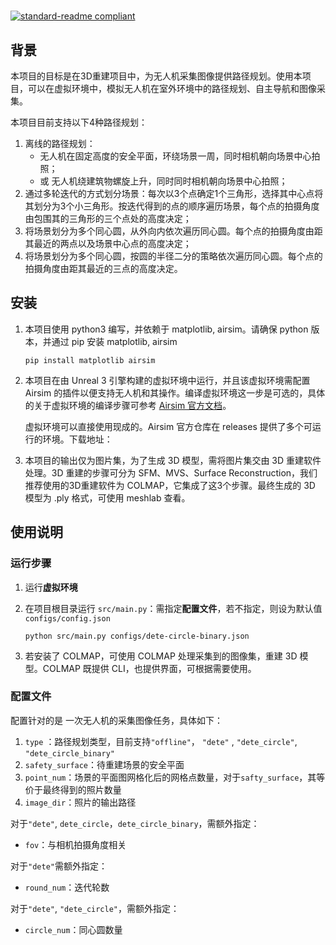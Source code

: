 #

[![standard-readme compliant](https://img.shields.io/badge/readme%20style-standard-brightgreen.svg?style=flat-square)](https://github.com/RichardLitt/standard-readme)

## 背景

本项目的目标是在3D重建项目中，为无人机采集图像提供路径规划。使用本项目，可以在虚拟环境中，模拟无人机在室外环境中的路径规划、自主导航和图像采集。

本项目目前支持以下4种路径规划：

1. 离线的路径规划：
    - 无人机在固定高度的安全平面，环绕场景一周，同时相机朝向场景中心拍照；
    - 或 无人机绕建筑物螺旋上升，同时同时相机朝向场景中心拍照；
2. 通过多轮迭代的方式划分场景：每次以3个点确定1个三角形，选择其中心点将其划分为3个小三角形。按迭代得到的点的顺序遍历场景，每个点的拍摄角度由包围其的三角形的三个点处的高度决定；
3. 将场景划分为多个同心圆，从外向内依次遍历同心圆。每个点的拍摄角度由距其最近的两点以及场景中心点的高度决定；
4. 将场景划分为多个同心圆，按圆的半径二分的策略依次遍历同心圆。每个点的拍摄角度由距其最近的三点的高度决定。

## 安装

1. 本项目使用 python3 编写，并依赖于 matplotlib, airsim。请确保 python 版本，并通过 pip 安装 matplotlib, airsim

    `pip install matplotlib airsim`

2. 本项目在由 Unreal 3 引擎构建的虚拟环境中运行，并且该虚拟环境需配置 Airsim 的插件以便支持无人机和其操作。编译虚拟环境这一步是可选的，具体的关于虚拟环境的编译步骤可参考 [Airsim 官方文档](https://microsoft.github.io/AirSim/)。

    虚拟环境可以直接使用现成的。Airsim 官方仓库在 releases 提供了多个可运行的环境。下载地址：[](https://github.com/microsoft/AirSim/releases)

3. 本项目的输出仅为图片集，为了生成 3D 模型，需将图片集交由 3D 重建软件处理。3D 重建的步骤可分为 SFM、MVS、Surface Reconstruction，我们推荐使用的3D重建软件为 COLMAP，它集成了这3个步骤。最终生成的 3D 模型为 .ply 格式，可使用 meshlab 查看。

## 使用说明

### 运行步骤

1. 运行**虚拟环境**

2. 在项目根目录运行 `src/main.py`：需指定**配置文件**，若不指定，则设为默认值 `configs/config.json`

    `python src/main.py configs/dete-circle-binary.json`

3. 若安装了 COLMAP，可使用 COLMAP 处理采集到的图像集，重建 3D 模型。COLMAP 既提供 CLI，也提供界面，可根据需要使用。

### 配置文件

配置针对的是 一次无人机的采集图像任务，具体如下：

1. `type`   ：路径规划类型，目前支持`"offline"`， `"dete"` ,  `"dete_circle"`, `"dete_circle_binary"`
2. `safety_surface`：待重建场景的安全平面
3. `point_num`：场景的平面图网格化后的网格点数量，对于`safty_surface`，其等价于最终得到的照片数量
4. `image_dir`：照片的输出路径

对于`"dete"`,  `dete_circle`，`dete_circle_binary`，需额外指定：

- `fov`：与相机拍摄角度相关

对于`"dete"`需额外指定：

- `round_num`：迭代轮数

对于`"dete"`,  `"dete_circle"`，需额外指定：

- `circle_num`：同心圆数量

